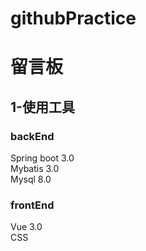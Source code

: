 # githubPractice
# 留言板
## 1-使用工具
### backEnd
Spring boot 3.0 <br>
Mybatis 3.0 <br>
Mysql 8.0 <br>

### frontEnd
Vue 3.0 <br>
CSS <br>
